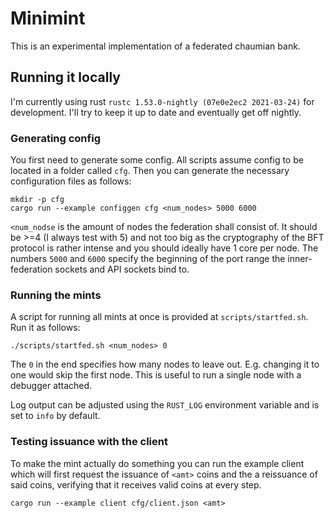 # Minimint

This is an experimental implementation of a federated chaumian bank.

## Running it locally
I'm currently using rust `rustc 1.53.0-nightly (07e0e2ec2 2021-03-24)` for development. I'll try to keep it up to date
and eventually get off nightly.

### Generating config
You first need to generate some config. All scripts assume config to be located in a folder called `cfg`. Then you can
generate the necessary configuration files as follows:

```
mkdir -p cfg
cargo run --example configgen cfg <num_nodes> 5000 6000 
```

`<num_nodse` is the amount of nodes the federation shall consist of. It should be >=4 (I always test with 5) and not too big as the
cryptography of the BFT protocol is rather intense and you should ideally have 1 core per node. The numbers `5000` and
`6000` specify the beginning of the port range the inner-federation sockets and API sockets bind to.

### Running the mints
A script for running all mints at once is provided at `scripts/startfed.sh`. Run it as follows:

```
./scripts/startfed.sh <num_nodes> 0
```

The `0` in the end specifies how many nodes to leave out. E.g. changing it to one would skip the first node. This is
useful to run a single node with a debugger attached.

Log output can be adjusted using the `RUST_LOG` environment variable and is set to `info` by default.

### Testing issuance with the client
To make the mint actually do something you can run the example client which will first request the issuance of `<amt>`
coins and the a reissuance of said coins, verifying that it receives valid coins at every step.

```
cargo run --example client cfg/client.json <amt>
```